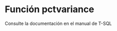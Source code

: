 ﻿---
Autogenerated: true
---

# Función  pctvariance

Consulte la documentación en el manual de T-SQL
